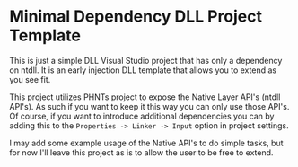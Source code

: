 # Minimal Dependency DLL Project Template
This is just a simple DLL Visual Studio project that has only a dependency on ntdll. It is an early injection DLL template that allows you to 
extend as you see fit.

This project utilizes PHNTs project to expose the Native Layer API's (ntdll API's). As such if you want to keep it this way you can 
only use those API's. Of course, if you want to introduce additional dependencies you can by adding this to the `Properties -> Linker -> Input`
option in project settings.

I may add some example usage of the Native API's to do simple tasks, but for now I'll leave this project as is to allow the user to be free to extend.


